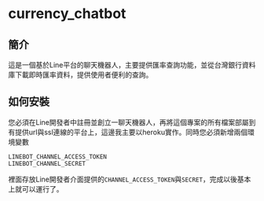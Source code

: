 # currency_chatbot
## 簡介
這是一個基於Line平台的聊天機器人，主要提供匯率查詢功能，並從台灣銀行資料庫下載即時匯率資料，提供使用者便利的查詢。
## 如何安裝
您必須在Line開發者中註冊並創立一聊天機器人，再將這個專案的所有檔案部屬到有提供url與ssl連線的平台上，這邊我主要以heroku實作。同時您必須新增兩個環境變數
```
LINEBOT_CHANNEL_ACCESS_TOKEN
LINEBOT_CHANNEL_SECRET
```
裡面存放Line開發者介面提供的```CHANNEL_ACCESS_TOKEN```與```SECRET```，完成以後基本上就可以運行了。
